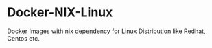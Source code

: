# Docker-NIX-Linux
 Docker Images with nix dependency for Linux Distribution like Redhat, Centos etc.
